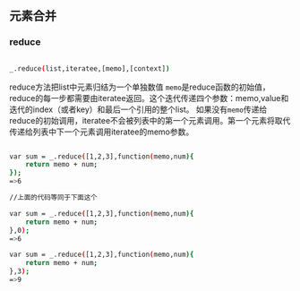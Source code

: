 ## 元素合并
### reduce
```bash

_.reduce(list,iteratee,[memo],[context])

```
reduce方法把list中元素归结为一个单独数值
`memo`是reduce函数的初始值，reduce的每一步都需要由iteratee返回。这个迭代传递四个参数：memo,value和迭代的index（或者key）和最后一个引用的整个list。
如果没有`memo`传递给reduce的初始调用，iteratee不会被列表中的第一个元素调用。第一个元素将取代传递给列表中下一个元素调用iteratee的memo参数。

```bash

var sum = _.reduce([1,2,3],function(memo,num){
	return memo + num;
});
=>6

//上面的代码等同于下面这个

var sum = _.reduce([1,2,3],function(memo,num){
	return memo + num;
},0);
=>6

var sum = _.reduce([1,2,3],function(memo,num){
	return memo + num;
},3);
=>9

```

